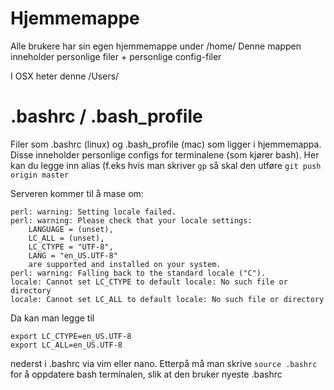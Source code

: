 # Hjemmemappe
Alle brukere har sin egen hjemmemappe under /home/<username>
Denne mappen inneholder personlige filer + personlige config-filer

I OSX heter denne /Users/<username>

# .bashrc / .bash_profile
Filer som .bashrc (linux) og .bash_profile (mac) som ligger i hjemmemappa.
Disse inneholder personlige configs for terminalene (som kjører bash).
Her kan du legge inn alias (f.eks hvis man skriver `gp` så skal den utføre `git push origin master`

Serveren kommer til å mase om:
```
perl: warning: Setting locale failed.
perl: warning: Please check that your locale settings:
	LANGUAGE = (unset),
	LC_ALL = (unset),
	LC_CTYPE = "UTF-8",
	LANG = "en_US.UTF-8"
    are supported and installed on your system.
perl: warning: Falling back to the standard locale ("C").
locale: Cannot set LC_CTYPE to default locale: No such file or directory
locale: Cannot set LC_ALL to default locale: No such file or directory
```

Da kan man legge til 
```
export LC_CTYPE=en_US.UTF-8
export LC_ALL=en_US.UTF-8
```
nederst i .bashrc via vim eller nano.
Etterpå må man skrive `source .bashrc` for å oppdatere bash terminalen, slik at den bruker nyeste .bashrc
